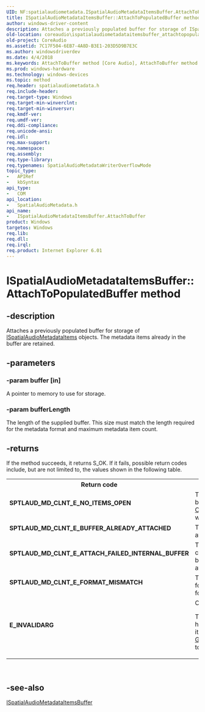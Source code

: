 ```yaml
---
UID: NF:spatialaudiometadata.ISpatialAudioMetadataItemsBuffer.AttachToPopulatedBuffer
title: ISpatialAudioMetadataItemsBuffer::AttachToPopulatedBuffer method
author: windows-driver-content
description: Attaches a previously populated buffer for storage of ISpatialAudioMetadataItems objects. The metadata items already in the buffer are retained.
old-location: coreaudio\ispatialaudiometadataitemsbuffer_attachtopopulatedbuffer.htm
old-project: CoreAudio
ms.assetid: 7C17F504-6EB7-4A8D-B3E1-203D5D9B7E3C
ms.author: windowsdriverdev
ms.date: 4/4/2018
ms.keywords: AttachToBuffer method [Core Audio], AttachToBuffer method [Core Audio], ISpatialAudioMetadataItemsBuffer interface, AttachToPopulatedBuffer,ISpatialAudioMetadataItemsBuffer.AttachToPopulatedBuffer, ISpatialAudioMetadataItemsBuffer, ISpatialAudioMetadataItemsBuffer interface [Core Audio], AttachToBuffer method, ISpatialAudioMetadataItemsBuffer::AttachToBuffer, ISpatialAudioMetadataItemsBuffer::AttachToPopulatedBuffer, coreaudio.ispatialaudiometadataitemsbuffer_attachtopopulatedbuffer, spatialaudiometadata/ISpatialAudioMetadataItemsBuffer::AttachToBuffer
ms.prod: windows-hardware
ms.technology: windows-devices
ms.topic: method
req.header: spatialaudiometadata.h
req.include-header: 
req.target-type: Windows
req.target-min-winverclnt: 
req.target-min-winversvr: 
req.kmdf-ver: 
req.umdf-ver: 
req.ddi-compliance: 
req.unicode-ansi: 
req.idl: 
req.max-support: 
req.namespace: 
req.assembly: 
req.type-library: 
req.typenames: SpatialAudioMetadataWriterOverflowMode
topic_type:
-	APIRef
-	kbSyntax
api_type:
-	COM
api_location:
-	SpatialAudioMetadata.h
api_name:
-	ISpatialAudioMetadataItemsBuffer.AttachToBuffer
product: Windows
targetos: Windows
req.lib: 
req.dll: 
req.irql: 
req.product: Internet Explorer 6.01
---
```


# ISpatialAudioMetadataItemsBuffer::AttachToPopulatedBuffer method


## -description


Attaches a previously populated buffer for storage of <a href="https://msdn.microsoft.com/54A6B7DE-A41E-4214-AF02-CC19250B9037">ISpatialAudioMetadataItems</a> objects. The metadata items already in the buffer are retained.


## -parameters




### -param buffer [in]

A pointer to memory to use for storage.


### -param bufferLength

The length of the supplied buffer. This size must match the length required for the metadata format and maximum metadata item count.


## -returns



If the method succeeds, it returns S_OK. If it fails, possible return codes include, but are not limited to, the values shown in the following table.

<table>
<tr>
<th>Return code</th>
<th>Description</th>
</tr>
<tr>
<td width="40%">
<dl>
<dt><b>SPTLAUD_MD_CLNT_E_NO_ITEMS_OPEN</b></dt>
</dl>
</td>
<td width="60%">
The <a href="https://msdn.microsoft.com/54A6B7DE-A41E-4214-AF02-CC19250B9037">ISpatialAudioMetadataItems</a> has not been opened for copying with a call to <a href="https://msdn.microsoft.com/library/windows/hardware/hh451153">Open</a> or the object has been closed for writing with a call to <a href="https://msdn.microsoft.com/library/windows/hardware/hh451151">Close</a>.

</td>
</tr>
<tr>
<td width="40%">
<dl>
<dt><b>SPTLAUD_MD_CLNT_E_BUFFER_ALREADY_ATTACHED</b></dt>
</dl>
</td>
<td width="60%">
The supplied buffer has already been attached.

</td>
</tr>
<tr>
<td width="40%">
<dl>
<dt><b>SPTLAUD_MD_CLNT_E_ATTACH_FAILED_INTERNAL_BUFFER</b></dt>
</dl>
</td>
<td width="60%">
The <a href="https://msdn.microsoft.com/54A6B7DE-A41E-4214-AF02-CC19250B9037">ISpatialAudioMetadataItems</a> was created to use a media pipeline internal buffer, so an external buffer can't be attached.

</td>
</tr>
<tr>
<td width="40%">
<dl>
<dt><b>SPTLAUD_MD_CLNT_E_FORMAT_MISMATCH</b></dt>
</dl>
</td>
<td width="60%">
The supplied populated buffer uses a format that is different from the current format.

</td>
</tr>
<tr>
<td width="40%">
<dl>
<dt><b>E_INVALIDARG</b></dt>
</dl>
</td>
<td width="60%">
One of the provided pointers is not valid.

The supplied buffer is not large enough to hold the maximum number of metadata items. Call <a href="https://msdn.microsoft.com/63D23390-222C-4F7E-AF8A-B49C85DFB222">GetSpatialAudioMetadataItemsBufferLength</a> to determine the required buffer size.

</td>
</tr>
</table>
 




## -see-also




<a href="https://msdn.microsoft.com/5DDD468E-0C46-4C00-BCFF-1FF7353ADB8B">ISpatialAudioMetadataItemsBuffer</a>
 

 

